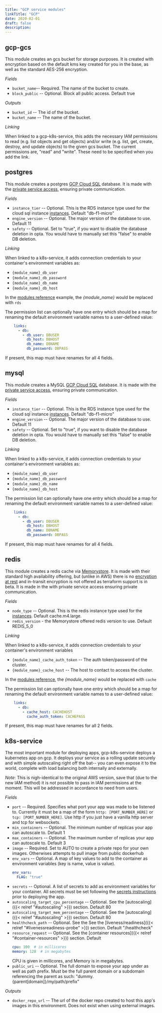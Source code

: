```yaml
---
title: "GCP service modules"
linkTitle: "GCP"
date: 2020-02-01
draft: false
description: 
---
```


## gcp-gcs
This module creates an gcs bucket for storage purposes. It is created with encryption based on the default kms key 
created for you in the base, as well as the standard AES-256 encryption.

*Fields*
* `bucket_name`-- Required. The name of the bucket to create.
* `block_public` -- Optional. Block all public access. Default true

*Outputs*
* `bucket_id` -- The id of the bucket.
* `bucket_name` -- The name of the bucket.

*Linking*

When linked to a gcp-k8s-service, this adds the necessary IAM permissions to read
(e.g. list objects and get objects) and/or write (e.g. list, get,
create, destroy, and update objects) to the given gcs bucket.
The current permissions are, "read" and "write". These need to be
specified when you add the link.

## postgres
This module creates a postgres [GCP Cloud SQL](https://cloud.google.com/sql/docs/introduction) database. It is made with
the [private service access](https://cloud.google.com/vpc/docs/private-services-access), ensuring private communication.

*Fields*
* `instance_tier` -- Optional. This is the RDS instance type used for the cloud sql instance [instances](https://cloud.google.com/sql/pricing).
  Default "db-f1-micro"
* `engine_version` -- Optional. The major version of the database to use. Default 11
* `safety` -- Optional. Set to "true", if you want to disable the database deletion in opta. You would have to manually set this "false" to enable DB deletion.

*Linking*

When linked to a k8s-service, it adds connection credentials to your container's environment variables as:

* `{module_name}_db_user`
* `{module_name}_db_password`
* `{module_name}_db_name`
* `{module_name}_db_host`

In the [modules reference](/modules-reference) example, the _{module\_name}_ would be replaced with `rds`

The permission list can optionally have one entry which should be a map for renaming the default environment variable
names to a user-defined value:

```yaml
    links:
      - db:
        - db_user: DBUSER
          db_host: DBHOST
          db_name: DBNAME
          db_password: DBPASS
```
If present, this map must have renames for all 4 fields.

## mysql
This module creates a MySQL [GCP Cloud SQL](https://cloud.google.com/sql/docs/introduction) database. It is made with
the [private service access](https://cloud.google.com/vpc/docs/private-services-access), ensuring private communication.

*Fields*
* `instance_tier` -- Optional. This is the RDS instance type used for the cloud sql instance [instances](https://cloud.google.com/sql/pricing).
  Default "db-f1-micro"
* `engine_version` -- Optional. The major version of the database to use. Default 11
* `safety` -- Optional. Set to "true", if you want to disable the database deletion in opta. You would have to manually set this "false" to enable DB deletion.

*Linking*

When linked to a k8s-service, it adds connection credentials to your container's environment variables as:

* `{module_name}_db_user`
* `{module_name}_db_password`
* `{module_name}_db_name`
* `{module_name}_db_host`

The permission list can optionally have one entry which should be a map for renaming the default environment variable
names to a user-defined value:

```yaml
    links:
      - db:
        - db_user: DBUSER
          db_host: DBHOST
          db_name: DBNAME
          db_password: DBPASS
```
If present, this map must have renames for all 4 fields.

## redis
This module creates a redis cache via [Memorystore](https://cloud.google.com/memorystore/docs/redis/redis-overview). 
It is made with their standard high availability offering, but (unlike in AWS) there is no
[encryption at rest](https://stackoverflow.com/questions/58032778/gcp-cloud-memorystore-data-encryption-at-rest)
and in-transit encryption is not offered as terraform support is in beta. It is made in the with private service access
ensuring private communication.

*Fields*
* `node_type` -- Optional. This is the redis instance type used for the [instances](https://aws.amazon.com/elasticache/pricing/).
  Default cache.m4.large.
* `redis_version` - the Memorystore offered redis version to use. Default REDIS_5_0

*Linking*

When linked to a k8s-service, it adds connection credentials to your container's environment variables

* `{module_name}_cache_auth_token` -- The auth token/password of the cluster.
* `{module_name}_cache_host` -- The host to contact to access the cluster.

In the [modules reference](/modules-reference), the _{module\_name}_ would be replaced with `cache`

The permission list can optionally have one entry which should be a map for renaming the default environment variable
names to a user-defined value:

```yaml
    links:
      - db:
        - cache_host: CACHEHOST
          cache_auth_token: CACHEPASS
```
If present, this map must have renames for all 2 fields.

## k8s-service
The most important module for deploying apps, gcp-k8s-service deploys a kubernetes app on gcp.
It deploys your service as a rolling update securely and with simple autoscaling right off the bat-- you
can even expose it to the world, complete with load balancing both internally and externally.

_Note_: This is nigh-identical to the original AWS version, save that (due to the new IAM method) it is not possible to pass in
IAM permissions at the moment. This will be addressed in accordance to need from users.

*Fields*
* `port` -- Required. Specifies what port your app was made to be listened to. Currently it must be a map of the form
  `http: [PORT_NUMBER_HERE]` or `tcp: [PORT_NUMBER_HERE]`. Use http if you just have a vanilla http server and tcp for
  websockets.
* `min_containers` -- Optional. The minimum number of replicas your app can autoscale to. Default 1
* `max_containers` -- Optional. The maximum number of replicas your app can autoscale to. Default 3
* `image` -- Required. Set to AUTO to create a private repo for your own images. Otherwises attempts to pull image from public dockerhub
* `env_vars` -- Optional. A map of key values to add to the container as environment variables (key is name,
  value is value).
  ```yaml
  env_vars:
    FLAG: "true"
  ```
* `secrets` -- Optional. A list of secrets to add as environment variables for your container. All secrets must be set 
  following the [secrets instructions](/miscellaneous/secrets) prior to deploying the app.
* `autoscaling_target_cpu_percentage` --  Optional. See the [autoscaling]({{< relref "#autoscaling" >}}) section. Default 80
* `autoscaling_target_mem_percentage` -- Optional. See the [autoscaling]({{< relref "#autoscaling" >}}) section. Default 80
* `healthcheck_path` -- Optional. See the See the [liveness/readiness]({{< relref "#livenessreadiness-probe" >}}) section. Default "/healthcheck"
* `resource_request` -- Optional. See the [container resources]({{< relref "#container-resources" >}}) section. Default
  ```yaml
  cpu: 100  # in millicores
  memory: 128  # in megabytes
  ```
  CPU is given in millicores, and Memory is in megabytes.
* `public_uri` -- Optional. The full domain to expose your app under as well as path prefix. Must be the full parent domain or a subdomain referencing the parent as such: "dummy.{parent[domain]}/my/path/prefix"


*Outputs*
* `docker_repo_url` -- The url of the docker repo created to host this app's images in this environment. Does not exist
  when using external images.

